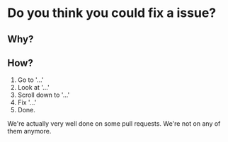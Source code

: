 # Do you think you could fix a issue?
## Why?
<!-- A clear and concise description about why you could fix a issue. -->
## How?
<!-- GO fill in the missing parts. -->
1. Go to '...'
2. Look at '...'
3. Scroll down to '...'
4. Fix '...'
5. Done.

We're actually very well done on some pull requests. We're not on any of them anymore.
